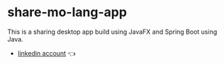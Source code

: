 # share-mo-lang-app
This is a sharing desktop app build using JavaFX and Spring Boot using Java.


- [linkedin account][linkedin] 👈



[linkedin]: https://www.linkedin.com/in/neil-john-selencio-71923217b/

